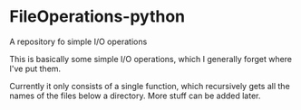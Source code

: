 # FileOperations-python
A repository fo simple I/O operations

This is basically some simple I/O operations, which I generally forget where I've put them. 

Currently it only consists of a single function, which recursively gets all the names of the files below a directory. More stuff can be added later.
